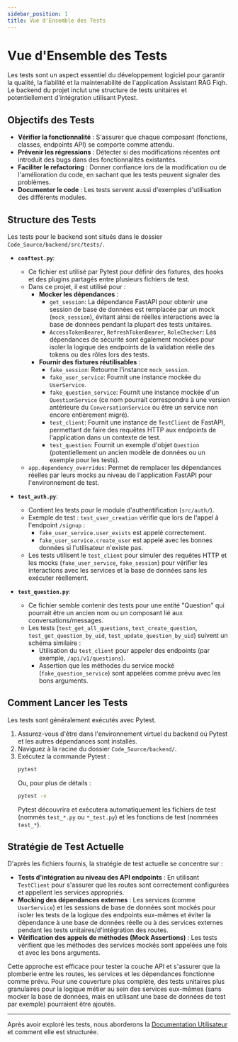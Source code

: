 ```yaml
---
sidebar_position: 1
title: Vue d'Ensemble des Tests
---
```


# Vue d'Ensemble des Tests

Les tests sont un aspect essentiel du développement logiciel pour garantir la qualité, la fiabilité et la maintenabilité de l'application Assistant RAG Fiqh. Le backend du projet inclut une structure de tests unitaires et potentiellement d'intégration utilisant Pytest.

## Objectifs des Tests

* **Vérifier la fonctionnalité** : S'assurer que chaque composant (fonctions, classes, endpoints API) se comporte comme attendu.
* **Prévenir les régressions** : Détecter si des modifications récentes ont introduit des bugs dans des fonctionnalités existantes.
* **Faciliter le refactoring** : Donner confiance lors de la modification ou de l'amélioration du code, en sachant que les tests peuvent signaler des problèmes.
* **Documenter le code** : Les tests servent aussi d'exemples d'utilisation des différents modules.

## Structure des Tests

Les tests pour le backend sont situés dans le dossier `Code_Source/backend/src/tests/`.

* **`conftest.py`**:
    * Ce fichier est utilisé par Pytest pour définir des fixtures, des hooks et des plugins partagés entre plusieurs fichiers de test.
    * Dans ce projet, il est utilisé pour :
        * **Mocker les dépendances** :
            * `get_session`: La dépendance FastAPI pour obtenir une session de base de données est remplacée par un mock (`mock_session`), évitant ainsi de réelles interactions avec la base de données pendant la plupart des tests unitaires.
            * `AccessTokenBearer`, `RefreshTokenBearer`, `RoleChecker`: Les dépendances de sécurité sont également mockées pour isoler la logique des endpoints de la validation réelle des tokens ou des rôles lors des tests.
        * **Fournir des fixtures réutilisables** :
            * `fake_session`: Retourne l'instance `mock_session`.
            * `fake_user_service`: Fournit une instance mockée du `UserService`.
            * `fake_question_service`: Fournit une instance mockée d'un `QuestionService` (ce nom pourrait correspondre à une version antérieure du `ConversationService` ou être un service non encore entièrement migré).
            * `test_client`: Fournit une instance de `TestClient` de FastAPI, permettant de faire des requêtes HTTP aux endpoints de l'application dans un contexte de test.
            * `test_question`: Fournit un exemple d'objet `Question` (potentiellement un ancien modèle de données ou un exemple pour les tests).
    * `app.dependency_overrides`: Permet de remplacer les dépendances réelles par leurs mocks au niveau de l'application FastAPI pour l'environnement de test.

* **`test_auth.py`**:
    * Contient les tests pour le module d'authentification (`src/auth/`).
    * Exemple de test : `test_user_creation` vérifie que lors de l'appel à l'endpoint `/signup` :
        * `fake_user_service.user_exists` est appelé correctement.
        * `fake_user_service.create_user` est appelé avec les bonnes données si l'utilisateur n'existe pas.
    * Les tests utilisent le `test_client` pour simuler des requêtes HTTP et les mocks (`fake_user_service`, `fake_session`) pour vérifier les interactions avec les services et la base de données sans les exécuter réellement.

* **`test_question.py`**:
    * Ce fichier semble contenir des tests pour une entité "Question" qui pourrait être un ancien nom ou un composant lié aux conversations/messages.
    * Les tests (`test_get_all_questions`, `test_create_question`, `test_get_question_by_uid`, `test_update_question_by_uid`) suivent un schéma similaire :
        * Utilisation du `test_client` pour appeler des endpoints (par exemple, `/api/v1/questions`).
        * Assertion que les méthodes du service mocké (`fake_question_service`) sont appelées comme prévu avec les bons arguments.

## Comment Lancer les Tests

Les tests sont généralement exécutés avec Pytest.

1.  Assurez-vous d'être dans l'environnement virtuel du backend où Pytest et les autres dépendances sont installés.
2.  Naviguez à la racine du dossier `Code_Source/backend/`.
3.  Exécutez la commande Pytest :
    ```bash
    pytest
    ```
    Ou, pour plus de détails :
    ```bash
    pytest -v
    ```
    Pytest découvrira et exécutera automatiquement les fichiers de test (nommés `test_*.py` ou `*_test.py`) et les fonctions de test (nommées `test_*`).

## Stratégie de Test Actuelle

D'après les fichiers fournis, la stratégie de test actuelle se concentre sur :
* **Tests d'intégration au niveau des API endpoints** : En utilisant `TestClient` pour s'assurer que les routes sont correctement configurées et appellent les services appropriés.
* **Mocking des dépendances externes** : Les services (comme `UserService`) et les sessions de base de données sont mockés pour isoler les tests de la logique des endpoints eux-mêmes et éviter la dépendance à une base de données réelle ou à des services externes pendant les tests unitaires/d'intégration des routes.
* **Vérification des appels de méthodes (Mock Assertions)** : Les tests vérifient que les méthodes des services mockés sont appelées une fois et avec les bons arguments.

Cette approche est efficace pour tester la couche API et s'assurer que la plomberie entre les routes, les services et les dépendances fonctionne comme prévu. Pour une couverture plus complète, des tests unitaires plus granulaires pour la logique métier au sein des services eux-mêmes (sans mocker la base de données, mais en utilisant une base de données de test par exemple) pourraient être ajoutés.

---

Après avoir exploré les tests, nous aborderons la [Documentation Utilisateur](./../user-documentation/overview.md) et comment elle est structurée.